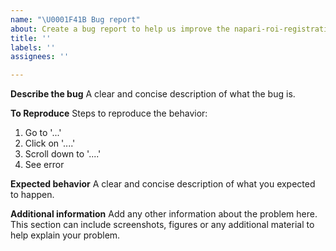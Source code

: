 ```yaml
---
name: "\U0001F41B Bug report"
about: Create a bug report to help us improve the napari-roi-registration plugin.
title: ''
labels: ''
assignees: ''

---
```


**Describe the bug**
A clear and concise description of what the bug is.

**To Reproduce**
Steps to reproduce the behavior:
1. Go to '...'
2. Click on '....'
3. Scroll down to '....'
4. See error

**Expected behavior**
A clear and concise description of what you expected to happen.

**Additional information**
Add any other information about the problem here. This section can include screenshots, figures or any additional material to help explain your problem.
